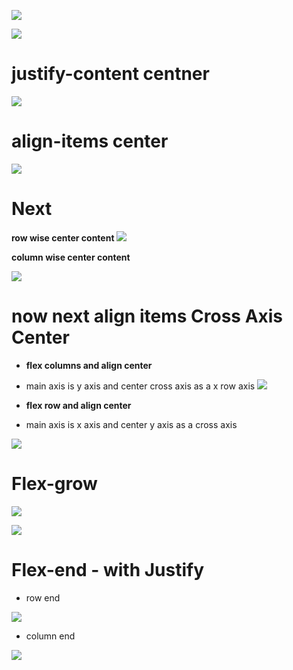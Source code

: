 
![](https://i.imgur.com/fxy2xOl.png)

![](https://i.imgur.com/ZvXOctL.png)


# justify-content centner

![](https://i.imgur.com/5j3mi7E.png)


# align-items center

![](https://i.imgur.com/tjWaIkj.png)


# Next

**row wise center content**
![](https://i.imgur.com/FbZOB9z.png)


**column wise center content**

![](https://i.imgur.com/dWXZ3Jo.png)


# now next align items Cross Axis Center


- **flex columns and align center**
- main axis is y axis and center cross axis as a x row axis
![](https://i.imgur.com/fcRGH78.png)



- **flex row and align center**
- main axis is x axis and center y axis as a cross axis

![](https://i.imgur.com/GGiMG57.png)


# Flex-grow

![](https://i.imgur.com/Ujuj23v.png)


![](https://i.imgur.com/kTI2JAa.png)


# Flex-end - with Justify

- row end 

![](https://i.imgur.com/9yN9TDy.png)

- column end 

![](https://i.imgur.com/d2Vjls8.png)

